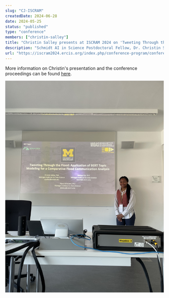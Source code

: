 ```yaml
---
slug: "CJ-ISCRAM"
createdDate: 2024-06-28
date: 2024-05-25
status: "published"
type: "conference"
members: ["christin-salley"]
title: "Christin Salley presents at ISCRAM 2024 on 'Tweeting Through the Flood: Application of BERT Topic Modeling for a Comparative Flood Communication Analysis'"
description: "Schmidt AI in Science Postdoctoral Fellow, Dr. Christin Salley, traveled to Münster, Germany this past May to present at the ISCRAM (Information Systems for Crisis Response and Management) 2024 conference. She presented work on behalf of the fellowship program's Natural Language Processing carpentry which also consists of Dr. Alyssa Schubert and Dr. Nathan Fox. She presented their research project, entitled 'Tweeting Through the Flood: Application of BERT Topic Modeling for a Comparative Flood Communication Analysis', as part of the Risk Communication and Community Engagement track at the conference. Dr. Salley recommends this conference for anyone looking to gain a global perspective on sociotechnical advancements in the emergency space!"
url: "https://iscram2024.ercis.org/index.php/conference-program/conference-program-overview/"
---
```


More information on Christin's presentation and the conference proceedings can be found [here](https://iscram2024.ercis.org/index.php/conference-program/conference-program-overview/).

![](./christin-iscram-2024.jpg)